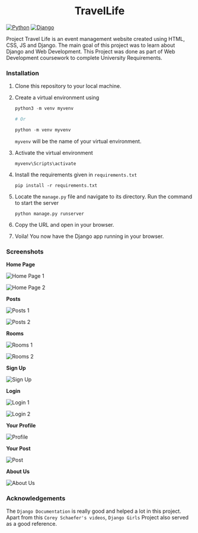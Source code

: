 <h1 align="center">TravelLife</h1>

[![Python](https://img.shields.io/badge/Python-3.7.4-blue)](https://www.python.org/)
[![Django](https://img.shields.io/badge/Django-2.2.10-blue)](https://www.djangoproject.com/)

Project Travel Life is an event management website created using HTML, CSS, JS and Django. The main goal of this project was to learn about Django and Web Development. This Project was done as part of Web Development coursework to complete University Requirements.

### Installation

1. Clone this repository to your local machine.

2. Create a virtual environment using 

   ```Python
   python3 -m venv myvenv
   
   # Or
   
   python -m venv myvenv
   ```

   `myvenv` will be the name of your virtual environment.

3. Activate the virtual environment

   ```
   myvenv\Scripts\activate
   ```

4. Install the requirements given in `requirements.txt`

   ```wiki
   pip install -r requirements.txt
   ```

5. Locate the `manage.py` file and navigate to its directory. Run the command to start the server

   ```
   python manage.py runserver
   ```

6. Copy the URL and open in your browser.

7. Voila! You now have the Django app running in your browser.

### **Screenshots**

**Home Page**

![Home Page 1](images/home-page1.png)

![Home Page 2](images/home-page2.png)

**Posts**

![Posts 1](images/posts1.png)

![Posts 2](images/posts2.png)

**Rooms**

![Rooms 1](images/rooms1.png)

![Rooms 2](images/rooms2.png)

**Sign Up**

![Sign Up](images/signup.png)

**Login**

![Login 1](images/login1.png)

![Login 2](images/login2.png)

**Your Profile**

![Profile](images/profile.png)

**Your Post**

![Post](images/post-view.png)

**About Us**

![About Us](images/about-us.png)

### Acknowledgements

The `Django Documentation` is really good and helped a lot in this project. Apart from this `Corey Schaefer's videos`, `Django Girls` Project also served as a good reference.
